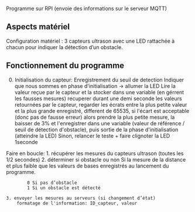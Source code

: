 Programme sur RPI (envoie des informations sur le serveur MQTT)

## Aspects matériel
Configuration matériel : 3 capteurs ultrason avec une LED rattachée à chacun pour indiquer la détection d’un obstacle.


## Fonctionnement du programme
0. Initialisation du capteur: Enregistrement du seuil de detection
    Indiquer que nous sommes en phase d'initialisation -> allumer la LED
    Lire la valeur reçue par le capteur et la stocker dans une variable (en gérrent les fausses mesures)
        recuperer durant une demi seconde les valeurs retournées par le capteur, regarder les écrats entre la plus petite valeur et la plus grande enregistré, different de 65535, si l'écart est acceptable (donc pas de fausse erreur) alors prendre la plus petite mesure, la baisser de 3% et l'enregistrer dans une variable (valeur de référence / seuil de détection d'obstacle), puis sortie de la phase d'initialisation (atteindre la LED)
        Sinon, relancer le teste + faire clignoter la LED 1seconde

Faire en boucle:
    1. récupérer les mesures du capteurs ultrason (toutes les 1/2 secondes)
    2. déterminer si obstacle ou non
        Si la mesure de la distance et plus faible que les valeurs de bases enregistrés au lancement    du programme.

            0 Si pas d’obstacle
            1 Si un obstacle est détecté

    3. envoyer les mesures au serveurs (si changement d’état)
        formatage de l'information: ID_capteur, valeur